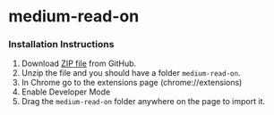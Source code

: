 # medium-read-on

### Installation Instructions

1. Download [ZIP file](https://github.com/ShinyChang/medium-read-on/archive/master.zip) from GitHub.
2. Unzip the file and you should have a folder `medium-read-on`.
3. In Chrome go to the extensions page (chrome://extensions)
4. Enable Developer Mode
5. Drag the `medium-read-on` folder anywhere on the page to import it.
